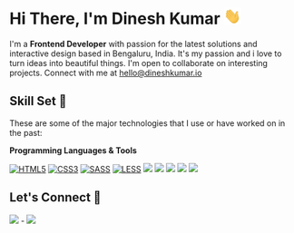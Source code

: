 
<h1>Hi There, I'm Dinesh Kumar <img  src="https://raw.githubusercontent.com/ABSphreak/ABSphreak/master/gifs/Hi.gif" width="30px"></h1>

I'm a **Frontend Developer** with passion for the latest solutions and interactive design based in Bengaluru, India. It's my passion and i love to turn ideas into beautiful things. I'm open to collaborate on interesting projects. Connect with me at hello@dineshkumar.io

## Skill Set :muscle:

These are some of the major technologies that I use or have worked on in the past:

**Programming Languages & Tools**

<a href="#"><img src="https://cdn0.iconfinder.com/data/icons/long-shadow-web-icons/512/html-512.png" width="40" alt="HTML5"></a>
<a href="#"><img src="https://cdn0.iconfinder.com/data/icons/long-shadow-web-icons/512/css-512.png" width="40" alt="CSS3"></a>
<a href="#"><img src="https://cdn0.iconfinder.com/data/icons/long-shadow-web-icons/512/sass-512.png" width="40" alt="SASS"></a>
<a href="#"><img src="https://cdn0.iconfinder.com/data/icons/long-shadow-web-icons/512/less-512.png" width="40" alt="LESS"></a>
<a href="#"><img src="https://cdn0.iconfinder.com/data/icons/long-shadow-web-icons/512/boostrap-512.png" width="40"></a>
<a href="#"><img src="https://cdn1.iconfinder.com/data/icons/programing-development-8/24/java_script_logo-512.png" width="40"></a>
<a href="#"><img src="https://cdn0.iconfinder.com/data/icons/logos-brands-in-colors/128/react-512.png" width="40"></a>
<a href="#"><img src="https://cdn4.iconfinder.com/data/icons/logos-and-brands/512/367_Vuejs_logo-512.png" width="40"></a>
<a href="#"><img src="https://cdn0.iconfinder.com/data/icons/long-shadow-web-icons/512/jquery-512.png" width="40"></a>



## Let's Connect :handshake:

<a href="https://www.dineshkumar.io/"><img src="https://cdn3.iconfinder.com/data/icons/scenarium-vol-19/128/019_003_world_web_network_www-512.png" width="40"></a> -
<a href="https://www.linkedin.com/in/dineshk8/"><img src="https://cdn2.iconfinder.com/data/icons/social-media-2285/512/1_Linkedin_unofficial_colored_svg-128.png" width="40"></a>

